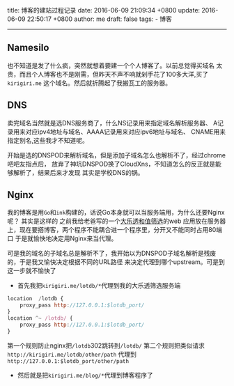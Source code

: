 title: 博客的建站过程记录
date: 2016-06-09 21:09:34 +0800
update: 2016-06-09 22:50:17 +0800
author: me
draft: false
tags: 
    - 博客

---



## Namesilo
也不知道是发了什么疯，突然就想着要建一个个人博客了。以前总觉得买域名
太贵，而且个人博客也不是刚需，但昨天不声不响就剁手花了100多大洋,买了```kirigiri.me```
这个域名。然后就折腾起了我搬瓦工的服务器。

## DNS
卖完域名当然就是选DNS服务商了，什么NS记录用来指定域名解析服务器、
A记录用来对应ipv4地址与域名、AAAA记录用来对应ipv6地址与域名、
CNAME用来指定别名,这些我才不知道呢。

开始是选的DNSPOD来解析域名，但是添加子域名怎么也解析不了，经过chrome吧吧友指点后，
放弃了神坑DNSPOD换了CloudXns，不知道怎么的反正就是能够解析了，结果后来才发现
其实是学校DNS的锅。

## Nginx
我的博客是用```Go```和```ink```构建的，话说Go本身就可以当服务端用，为什么还要Nginx呢？
其实是这样的
之前我给老爸写的一个[大乐透和值筛选](https://lotdb.kirigiri.me)的web
应用放在服务器上，现在要撘博客，两个程序不能耦合进一个程序里，分开又不能同时占用80端口
于是就愉快地决定用Nginx来当代理。

可是我的域名的子域名总是解析不了，我开始以为DNSPOD子域名解析是残废的，于是我又愉快决定根据不同的URL路径
来决定代理到哪个upstream。可是到这一步就不愉快了
+    首先我把```kirigiri.me/lotdb/*```代理到我的大乐透筛选服务端
```javascript
location  /lotdb {
    proxy_pass http://127.0.0.1:$lotdb_port/
}
location ^~ /lotdb/ {
    proxy_pass http://127.0.0.1:$lotdb_port/
}
```
第一个规则防止nginx把```/lotdb```302跳转到```/lotdb/```
第二个规则把类似请求```http://kirigiri.me/lotdb/other/path```
代理到```http://127.0.0.1:$lotdb_port/other/path```

+    然后就是把```kirigiri.me/blog/*```代理到博客程序了